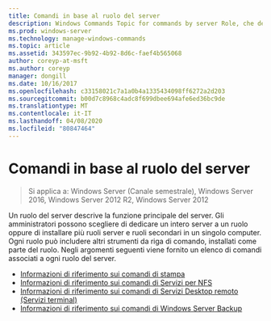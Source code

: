 ```yaml
---
title: Comandi in base al ruolo del server
description: Windows Commands Topic for commands by server Role, che descrive la funzione principale del server.
ms.prod: windows-server
ms.technology: manage-windows-commands
ms.topic: article
ms.assetid: 343597ec-9b92-4b92-8d6c-faef4b565068
author: coreyp-at-msft
ms.author: coreyp
manager: dongill
ms.date: 10/16/2017
ms.openlocfilehash: c33158021c7a1a0b4a1335434098ff6272a2d203
ms.sourcegitcommit: b00d7c8968c4adc8f699dbee694afe6ed36bc9de
ms.translationtype: MT
ms.contentlocale: it-IT
ms.lasthandoff: 04/08/2020
ms.locfileid: "80847464"
---
```

# <a name="commands-by-server-role"></a>Comandi in base al ruolo del server

>Si applica a: Windows Server (Canale semestrale), Windows Server 2016, Windows Server 2012 R2, Windows Server 2012

Un ruolo del server descrive la funzione principale del server. Gli amministratori possono scegliere di dedicare un intero server a un ruolo oppure di installare più ruoli server e ruoli secondari in un singolo computer. Ogni ruolo può includere altri strumenti da riga di comando, installati come parte del ruolo. Negli argomenti seguenti viene fornito un elenco di comandi associati a ogni ruolo del server.

-   [Informazioni di riferimento sui comandi di stampa](print-command-reference.md)
-   [Informazioni di riferimento sui comandi di Servizi per NFS](services-for-network-file-system-command-reference.md)
-   [Informazioni di riferimento sui comandi di Servizi Desktop remoto (Servizi terminal)](remote-desktop-services-terminal-services-command-reference.md)
-   [Informazioni di riferimento sui comandi di Windows Server Backup](windows-server-backup-command-reference.md)
